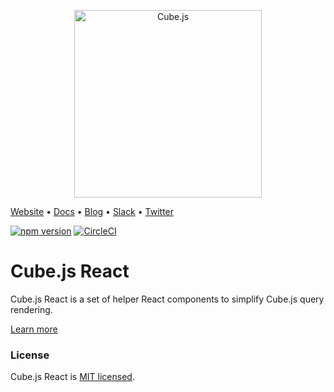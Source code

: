 <p align="center"><a href="https://cube.dev"><img src="https://i.imgur.com/zYHXm4o.png" alt="Cube.js" width="300px"></a></p>

[Website](https://cube.dev) • [Docs](https://cube.dev/docs) • [Blog](https://cube.dev/blog) • [Slack](https://slack.cube.dev) • [Twitter](https://twitter.com/thecubejs)

[![npm version](https://badge.fury.io/js/%40cubejs-client%2Freact.svg)](https://badge.fury.io/js/%40cubejs-client%2Freact)
[![CircleCI](https://circleci.com/gh/cube-js/cube.js.svg?style=shield)](https://circleci.com/gh/cube-js/cube.js)

# Cube.js React

Cube.js React is a set of helper React components to simplify Cube.js query rendering.

[Learn more](https://github.com/cube-js/cube.js#getting-started)

### License

Cube.js React is [MIT licensed](./LICENSE).
